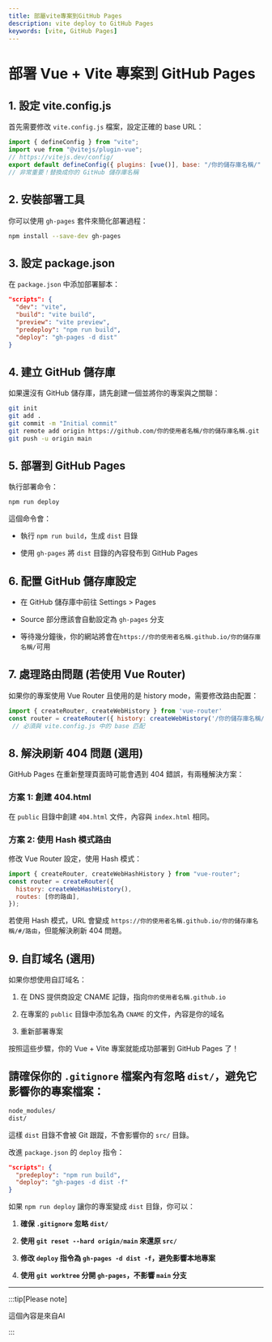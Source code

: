 ```yaml
---
title: 部屬vite專案到GitHub Pages
description: vite deploy to GitHub Pages
keywords: [vite, GitHub Pages]
---
```


# 部署 Vue + Vite 專案到 GitHub Pages

## 1\. 設定 vite.config.js

首先需要修改 `vite.config.js` 檔案，設定正確的 base URL：

```js title="vite.config.js"
import { defineConfig } from "vite";
import vue from "@vitejs/plugin-vue";
// https://vitejs.dev/config/
export default defineConfig({ plugins: [vue()], base: "/你的儲存庫名稱/" });
// 非常重要！替換成你的 GitHub 儲存庫名稱
```

## 2\. 安裝部署工具

你可以使用 `gh-pages` 套件來簡化部署過程：

```bash
npm install --save-dev gh-pages
```

## 3\. 設定 package.json

在 `package.json` 中添加部署腳本：

```json
"scripts": {
  "dev": "vite",
  "build": "vite build",
  "preview": "vite preview",
  "predeploy": "npm run build",
  "deploy": "gh-pages -d dist"
}
```

## 4\. 建立 GitHub 儲存庫

如果還沒有 GitHub 儲存庫，請先創建一個並將你的專案與之關聯：

```bash
git init
git add .
git commit -m "Initial commit"
git remote add origin https://github.com/你的使用者名稱/你的儲存庫名稱.git
git push -u origin main
```

## 5\. 部署到 GitHub Pages

執行部署命令：

```bash
npm run deploy
```

這個命令會：

- 執行 `npm run build`，生成 `dist` 目錄

- 使用 `gh-pages` 將 `dist` 目錄的內容發布到 GitHub Pages

## 6\. 配置 GitHub 儲存庫設定

- 在 GitHub 儲存庫中前往 Settings > Pages

- Source 部分應該會自動設定為 `gh-pages` 分支

- 等待幾分鐘後，你的網站將會在`https://你的使用者名稱.github.io/你的儲存庫名稱/`可用

## 7\. 處理路由問題 (若使用 Vue Router)

如果你的專案使用 Vue Router 且使用的是 history mode，需要修改路由配置：

```js
import { createRouter, createWebHistory } from 'vue-router'
const router = createRouter({ history: createWebHistory('/你的儲存庫名稱/') }), routes: [ 你的路由 ]
 // 必須與 vite.config.js 中的 base 匹配
```

## 8\. 解決刷新 404 問題 (選用)

GitHub Pages 在重新整理頁面時可能會遇到 404 錯誤，有兩種解決方案：

### 方案 1: 創建 404.html

在 `public` 目錄中創建 `404.html` 文件，內容與 `index.html` 相同。

### 方案 2: 使用 Hash 模式路由

修改 Vue Router 設定，使用 Hash 模式：

```js
import { createRouter, createWebHashHistory } from "vue-router";
const router = createRouter({
  history: createWebHashHistory(),
  routes: [你的路由],
});
```

若使用 Hash 模式，URL 會變成 `https://你的使用者名稱.github.io/你的儲存庫名稱/#/路由`，但能解決刷新 404 問題。

## 9\. 自訂域名 (選用)

如果你想使用自訂域名：

1. 在 DNS 提供商設定 CNAME 記錄，指向`你的使用者名稱.github.io`

2. 在專案的 `public` 目錄中添加名為 `CNAME` 的文件，內容是你的域名

3. 重新部署專案

按照這些步驟，你的 Vue + Vite 專案就能成功部署到 GitHub Pages 了！

## 請確保你的 `.gitignore` 檔案內有忽略 `dist/`，避免它影響你的專案檔案：

```bash
node_modules/
dist/
```

這樣 `dist` 目錄不會被 Git 跟蹤，不會影響你的 `src/` 目錄。

改進 `package.json` 的 `deploy` 指令：

```json
"scripts": {
  "predeploy": "npm run build",
  "deploy": "gh-pages -d dist -f"
}
```

如果 `npm run deploy` 讓你的專案變成 `dist` 目錄，你可以：

1. **確保 `.gitignore` 忽略 `dist/`**

2. **使用 `git reset --hard origin/main` 來還原 `src/`**

3. **修改 `deploy` 指令為 `gh-pages -d dist -f`，避免影響本地專案**

4. **使用 `git worktree` 分開 `gh-pages`，不影響 `main` 分支**

---

:::tip[Please note]

這個內容是來自AI


:::